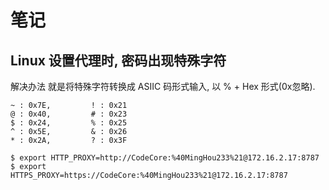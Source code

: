 # 笔记

## Linux 设置代理时, 密码出现特殊字符

解决办法 就是将特殊字符转换成 ASIIC 码形式输入, 以 % + Hex 形式(0x忽略).
```shell
~ : 0x7E,         ! : 0x21    
@ : 0x40,         # : 0x23  
$ : 0x24,         % : 0x25  
^ : 0x5E,         & : 0x26  
* : 0x2A,         ? : 0x3F   
```
```shell
$ export HTTP_PROXY=http://CodeCore:%40MingHou233%21@172.16.2.17:8787  
$ export HTTPS_PROXY=https://CodeCore:%40MingHou233%21@172.16.2.17:8787 

```
